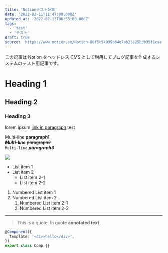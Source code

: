```yaml
---
title: 'Notionテスト記事'
date: '2022-02-11T11:47:00.000Z'
updated_at: '2022-02-13T06:55:00.000Z'
tags:
  - 'test'
  - 'テスト'
draft: true
source: 'https://www.notion.so/Notion-80f5c54939b64e7ab25825bdb35f1cae'
---
```


この記事は Notion をヘッドレス CMS として利用してブログ記事を作成するシステムのテスト用記事です。

# Heading 1

## Heading 2

### Heading 3

lorem ipsum [link in paragraph](https://www.google.com) test

Multi-line **paragraph1**  
**_Multi-line_** ~~paragraph2~~  
`Multi-line` _**paragraph3**_

![](</img/notion-test/angular_(1).png>)

- List item 1
- List item 2
  - List item 2-1
  - List item 2-2

1. Numbered List item 1
1. Numbered List item 2
   1. Numbered List item 2-1
   1. Numbered List item 2-2

---

> This is a quote. In quote **annotated text**.

```typescript
@Component({
  template: '<div>hello</div>',
})
export class Comp {}
```

<pre hidden data-blocktype="callout">
{
  "object": "block",
  "id": "5bd54197-d4e7-43ba-a701-7e53863d532a",
  "created_time": "2022-02-13T02:16:00.000Z",
  "last_edited_time": "2022-02-13T02:16:00.000Z",
  "has_children": false,
  "archived": false,
  "type": "callout",
  "callout": {
    "text": [
      {
        "type": "text",
        "text": {
          "content": "This is callout.",
          "link": null
        },
        "annotations": {
          "bold": false,
          "italic": false,
          "strikethrough": false,
          "underline": false,
          "code": false,
          "color": "default"
        },
        "plain_text": "This is callout.",
        "href": null
      }
    ],
    "icon": {
      "type": "emoji",
      "emoji": "➡️"
    }
  },
  "depth": 0
}
</pre>
